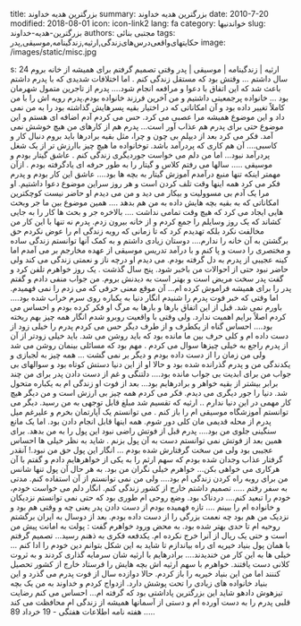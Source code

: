 title: بزرگترین هدیه خداوند
summary: بزرگترین هدیه خداوند
date: 2010-7-20
modified: 2018-08-01
icon:  icon-link2
lang: fa
category: خواندنیها
slug: بزرگترین-هدیه-خداوند
authors: مجتبی بنائی
tags: حکایتهای‌واقعی‌درس‌های‌زندگی,ارثیه,زندگینامه,موسیقی,پدر
image: /images/static/misc.jpg

s: ارثیه | زندگینامه | موسیقی | پدر    وقتی تصمیم گرفتم برای همیشه از خانه بروم 24 سال داشتم ... وقتش بود که مستقل زندگی کنم . اما اختلافات شدیدی که با پدرم داشتم باعث شد که این اتفاق با دعوا و مرافعه انجام شود....  پدرم از تاجرین متمول شهرمان بود ... خانواده پرجمعیتی داشتیم و من آخرین فرزند خانواده بودم.پدرم رویه اش را با من کاملاً تغییر داده بود و آن امکاناتی که در اختیار بقیه پسرهایش گذاشته بود را به من نمی داد و این موضوع همیشه مرا عصبی می کرد. حس می کردم آدم اضافه ای هستم و این موضوع حتی برای پدرم هم عذاب آور است...  پدرم هم از کارهای من هیچ خوشش نمی آمد. فکر می کرد بعد از دیپلم بی چون و چرا، مثل بقیه برادرها باید بروم دنبال کار و کاسبی.... آن هم کاری که پردرآمد باشد. توخانواده ما هیچ چیز باارزش تر از یک شغل پردرآمد نبود...  اما من دلم می خواست جوردیگری زندگی کنم . عاشق گیتار بودم و موسیقی ..... سالها می رفتم کلاس و گیتار را به طور حرفه ای یادگرفته بودم . ازآن مهمتر اینکه تنها منبع درآمدم آموزش گیتار به بچه ها بود....  عاشق این کار بودم و پدرم فکر می کرد همه اینها وقت تلف کردن است و هر روز سراین موضوع دعوا داشتیم. او مرا یک آدم بی مسوولیت و بیکار می دید و من می دیدم او حاضر نیست کوچکترین امکاناتی که به بقیه بچه هایش داده به من هم بدهد ....  همین موضوع بین ما جر وبحث هایی ایجاد می کرد که هیچ وقت تمامی نداشت ....  بالاخره جر و بحث ها کار را به جایی کشاند که یک روز وسایلم را جمع کردم و از خانه بیرون زدم.  پدرم نه تنها با این کار من مخالفت نکرد بلکه تهدیدم کرد که تا زمانی که رویه زندگی ام را عوض نکردم حق برگشتن به آن خانه را ندارم....  دوستان زیادی داشتم و به کمک آنها توانستم زندگی ساده و مختصری را دست و پا کنم و با درآمد تدریس موسیقی از عهده مخارجم بر می آمدم اما کینه عجیبی از پدرم به دل گرفته بودم. می دیدم او درچه ناز و نعمتی زندگی می کند ولی حاضر نبود حتی از احوالات من باخبر شود.  پنج سال گذشت . یک روز خواهرم تلفن کرد و گفت پدر سخت مریض است و بهتر است به دیدنش بروم. من جواب منفی دادم و گفتم پدر را برای همیشه فراموش کرده ام...  آن موقع معنی حرفی که می زدم را نمی فهمیدم. اما وقتی که خبر فوت پدرم را شنیدم انگار دنیا به یکباره روی سرم خراب شده بود.... باورم نمی شد. قبل از این اتفاق بارها و بارها به مرگ او فکر کرده بودم و احساس می کردم اصلاً برایم اهمیت ندارد. ولی وقتی با واقعیت روبرو شدم انگار همه چیز بهم ریخته بود.... احساس گناه از یکطرف و از طرف دیگر حس می کردم پدرم را خیلی زود از دست داده ام و کلی حرف بین ما مانده بود که باید روشن می شد. باید خیلی زودتر از آن از پدرم راجع به خیلی چیزها سوال می کردم . مهم بود که مسائلی بینمان روشن می شد ولی من زمان را از دست داده بودم و دیگر بر نمی گشت ... همه چیز به لجبازی و یکدندگی من و پدرم گذرانده شده بود و حالا او از این دنیا دستش کوتاه بود و سوالهای بی جواب من برای ابدیت بی جواب مانده بود....  دلتنگی و غم از دست دادن پدر برای من چند برابر بیشتر از بقیه خواهر و برادرهایم بود... بعد از فوت او زندگی ام به یکباره متحول شد. دنیا را جور دیگری می دیدم. فکر می کردم همه چیز بی ارزش است و من دیگر هیچ کار مهمی در این دنیا ندارم ..  ارثیه که تقسیم شد مبلغ قابل توجهی به من رسید. دیگر می توانستم آموزشگاه موسیقی ام را باز کنم . می توانستم یک آپارتمان بخرم و علیرغم میل پدرم از محله قدیمی مان کلی دور شوم.  همه اینها قابل انجام دادن بود. اما یک مانع سنگینی جلوی من بود.... پدرم قبل از فوتش راضی نبود این پول را به من بدهد. برای همین بعد از فوتش نمی توانستم دست به آن پول بزنم . شاید به نظر خیلی ها احساس عجیبی بود ولی من سخت گرفتارش شده بودم ... انگار این پول حق من نبود.!  آنقدر گرفتار عذاب وجدان شده بودم که سهم ارثم را به یکی از خواهرهایم دادم و گفتم با آن هرکاری می خواهی بکن...  خواهرم خیلی نگران من بود. به هر حال آن پول تنها شانس من برای روبه راه کردن زندگی ام بود.... ولی من نمی توانستم از آن استفاده کنم.  مدتی به سفر رفتم ..... تصمیم داشتم خارج از کشور زندگی کنم. انگار دلم می خواست خودم، خودم را تبعید کنم.... دردناک بود. وضع روحی ام طوری بود که حتی نمی توانستم نزدیکان و خانواده ام را ببینم .... تازه فهمیده بودم از دست دادن پدر یعنی چه و وقتی هم بود و نزدیک من هم بود چه نعمت بزرگی را از دست داده بودم.  بعد از دوسال به ایران برگشتم روحیه ام تا حدی بهتر شده بود. به محض ورود خواهرم گفت : پولت به امانت پیش من است و حتی یک ریال از آنرا خرج نکرده ام.  یکدفعه فکری به ذهنم رسید... تصمیم گرفتم با همان پول بنیاد خیریه ای راه بیاندازم تا شاید به این شکل بتوانم دین خودم را ادا کنم ... خیلی ها به این کار من خندیدند.... برادرهایم با ارثیه شان سرمایه گذاری کردند و به ثروت کلانی دست یافتند. خواهرم با سهم ارثیه اش بچه هایش را فرستاد خارج از کشور تحصیل کننند اما من این بنیاد خیریه را باز کردم.  حالا دوازده سال از فوت پدرم می گذرد و این بنیاد خانواده های زیادی را تحت پوشش دارد. ازدواج کردم و خداوند به من یک بچه تیزهوش دادهو شاید این بزرگترین پاداشتی بود که گرفته ام... احساس می کنم رضایت قلبی پدرم را به دست آورده ام و دستی از آسمانها همیشه از زندگی ام محافظت می کند .....  هفته نامه اطلاعات هفتگی - 19 خرداد 89